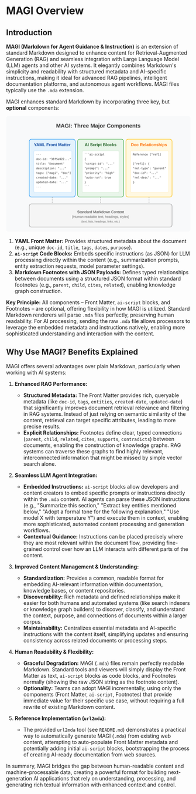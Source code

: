 # MAGI Overview

## Introduction

**MAGI (Markdown for Agent Guidance & Instruction)** is an extension of standard Markdown designed to enhance content for Retrieval-Augmented Generation (RAG) and seamless integration with Large Language Model (LLM) agents and other AI systems. It elegantly combines Markdown's simplicity and readability with structured metadata and AI-specific instructions, making it ideal for advanced RAG pipelines, intelligent documentation platforms, and autonomous agent workflows. MAGI files typically use the `.mda` extension.

MAGI enhances standard Markdown by incorporating three key, but **optional** components:

![MAGI: Three Major Components](/images/three-parts.svg)

1.  **YAML Front Matter:** Provides structured metadata about the document (e.g., unique `doc-id`, `title`, `tags`, `dates`, `purpose`).
2.  **`ai-script` Code Blocks:** Embeds specific instructions (as JSON) for LLM processing directly within the content (e.g., summarization prompts, entity extraction requests, model parameter settings).
3.  **Markdown Footnotes with JSON Payloads:** Defines typed relationships between documents using a structured JSON format within standard footnotes (e.g., `parent`, `child`, `cites`, `related`), enabling knowledge graph construction.

**Key Principle:** All components – Front Matter, `ai-script` blocks, and Footnotes – are optional, offering flexibility in how MAGI is utilized. Standard Markdown renderers will parse `.mda` files perfectly, preserving human readability. For AI processing, sending the raw `.mda` file allows processors to leverage the embedded metadata and instructions natively, enabling more sophisticated understanding and interaction with the content.

## Why Use MAGI? Benefits Explained

MAGI offers several advantages over plain Markdown, particularly when working with AI systems:

1.  **Enhanced RAG Performance:**
    *   **Structured Metadata:** The Front Matter provides rich, queryable metadata (like `doc-id`, `tags`, `entities`, `created-date`, `updated-date`) that significantly improves document retrieval relevance and filtering in RAG systems. Instead of just relying on semantic similarity of the content, retrieval can target specific attributes, leading to more precise results.
    *   **Explicit Relationships:** Footnotes define clear, typed connections (`parent`, `child`, `related`, `cites`, `supports`, `contradicts`) between documents, enabling the construction of knowledge graphs. RAG systems can traverse these graphs to find highly relevant, interconnected information that might be missed by simple vector search alone.

2.  **Seamless LLM Agent Integration:**
    *   **Embedded Instructions:** `ai-script` blocks allow developers and content creators to embed specific prompts or instructions directly within the `.mda` content. AI agents can parse these JSON instructions (e.g., "Summarize this section," "Extract key entities mentioned below," "Adopt a formal tone for the following explanation," "Use model X with temperature Y") and execute them in context, enabling more sophisticated, automated content processing and generation workflows.
    *   **Contextual Guidance:** Instructions can be placed precisely where they are most relevant within the document flow, providing fine-grained control over how an LLM interacts with different parts of the content.

3.  **Improved Content Management & Understanding:**
    *   **Standardization:** Provides a common, readable format for embedding AI-relevant information within documentation, knowledge bases, or content repositories.
    *   **Discoverability:** Rich metadata and defined relationships make it easier for both humans and automated systems (like search indexers or knowledge graph builders) to discover, classify, and understand the context, purpose, and connections of documents within a larger corpus.
    *   **Maintainability:** Centralizes essential metadata and AI-specific instructions with the content itself, simplifying updates and ensuring consistency across related documents or processing steps.

4.  **Human Readability & Flexibility:**
    *   **Graceful Degradation:** MAGI (`.mda`) files remain perfectly readable Markdown. Standard tools and viewers will simply display the Front Matter as text, `ai-script` blocks as code blocks, and Footnotes normally (showing the raw JSON string as the footnote content).
    *   **Optionality:** Teams can adopt MAGI incrementally, using only the components (Front Matter, `ai-script`, Footnotes) that provide immediate value for their specific use case, without requiring a full rewrite of existing Markdown content.

5.  **Reference Implementation (`url2mda`):**
    *   The provided `url2mda` tool (see `README.md`) demonstrates a practical way to automatically generate MAGI (`.mda`) from existing web content, attempting to auto-populate Front Matter metadata and potentially adding initial `ai-script` blocks, bootstrapping the process of creating AI-ready documentation from web sources.

In summary, MAGI bridges the gap between human-readable content and machine-processable data, creating a powerful format for building next-generation AI applications that rely on understanding, processing, and generating rich textual information with enhanced context and control.
